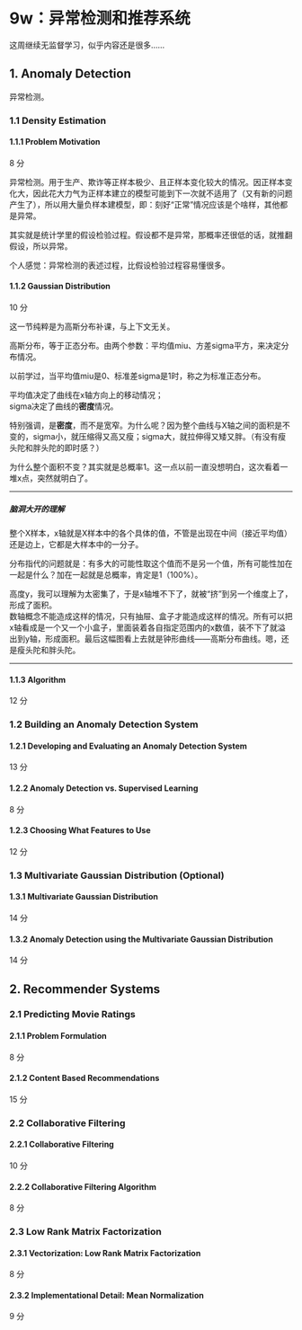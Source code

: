 # 9w：异常检测和推荐系统  

这周继续无监督学习，似乎内容还是很多……

## 1. Anomaly Detection  

异常检测。

### 1.1 Density Estimation

#### 1.1.1 Problem Motivation  
8 分

异常检测。用于生产、欺诈等正样本极少、且正样本变化较大的情况。因正样本变化大，因此花大力气为正样本建立的模型可能到下一次就不适用了（又有新的问题产生了），所以用大量负样本建模型，即：刻好“正常”情况应该是个啥样，其他都是异常。  

其实就是统计学里的假设检验过程。假设都不是异常，那概率还很低的话，就推翻假设，所以异常。  

个人感觉：异常检测的表述过程，比假设检验过程容易懂很多。

#### 1.1.2 Gaussian Distribution  
10 分

这一节纯粹是为高斯分布补课，与上下文无关。  

高斯分布，等于正态分布。由两个参数：平均值miu、方差sigma平方，来决定分布情况。  

以前学过，当平均值miu是0、标准差sigma是1时，称之为标准正态分布。  

平均值决定了曲线在x轴方向上的移动情况；  
sigma决定了曲线的**密度**情况。  

特别强调，是**密度**，而不是宽窄。为什么呢？因为整个曲线与X轴之间的面积是不变的，sigma小，就压缩得又高又瘦；sigma大，就拉伸得又矮又胖。（有没有瘦头陀和胖头陀的即时感？）  

为什么整个面积不变？其实就是总概率1。这一点以前一直没想明白，这次看着一堆x点，突然就明白了。  

---  
##### 脑洞大开的理解  
整个X样本，x轴就是X样本中的各个具体的值，不管是出现在中间（接近平均值）还是边上，它都是大样本中的一分子。  

分布指代的问题就是：有多大的可能性取这个值而不是另一个值，所有可能性加在一起是什么？加在一起就是总概率，肯定是1（100%）。  

高度y，我可以理解为太密集了，于是x轴堆不下了，就被“挤”到另一个维度上了，形成了面积。  
数轴概念不能造成这样的情况，只有抽屉、盒子才能造成这样的情况。所有可以把x轴看成是一个又一个小盒子，里面装着各自指定范围内的x数值，装不下了就溢出到y轴，形成面积。最后这幅图看上去就是钟形曲线——高斯分布曲线。嗯，还是瘦头陀和胖头陀。   

---

#### 1.1.3 Algorithm  
12 分


### 1.2 Building an Anomaly Detection System

#### 1.2.1 Developing and Evaluating an Anomaly Detection System  
13 分


#### 1.2.2 Anomaly Detection vs. Supervised Learning  
8 分


#### 1.2.3 Choosing What Features to Use  
12 分

### 1.3 Multivariate Gaussian Distribution (Optional)

#### 1.3.1 Multivariate Gaussian Distribution  
14 分


#### 1.3.2 Anomaly Detection using the Multivariate Gaussian Distribution  
14 分 
 

## 2. Recommender Systems

### 2.1 Predicting Movie Ratings

#### 2.1.1 Problem Formulation  
8 分


#### 2.1.2 Content Based Recommendations  
15 分


### 2.2 Collaborative Filtering

#### 2.2.1 Collaborative Filtering  
10 分


#### 2.2.2 Collaborative Filtering Algorithm  
8 分


### 2.3 Low Rank Matrix Factorization

#### 2.3.1 Vectorization: Low Rank Matrix Factorization  
8 分


#### 2.3.2 Implementational Detail: Mean Normalization  
9 分

